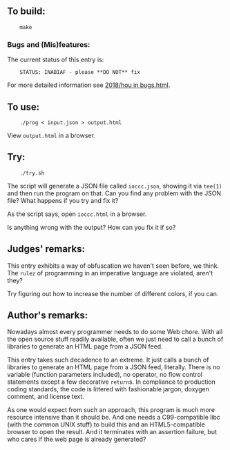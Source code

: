 ## To build:

``` <!---sh-->
    make
```


### Bugs and (Mis)features:

The current status of this entry is:

```
    STATUS: INABIAF - please **DO NOT** fix
```

For more detailed information see [2018/hou in bugs.html](../../bugs.html#2018_hou).


## To use:

``` <!---sh-->
    ./prog < input.json > output.html
```

View `output.html` in a browser.


## Try:

``` <!---sh-->
    ./try.sh
```

The script will generate a JSON file called `ioccc.json`, showing it via
`tee(1)` and then run the program on that. Can you find any problem with the
JSON file? What happens if you try and fix it?

As the script says, open `ioccc.html` in a browser.

Is anything wrong with the output? How can you fix it if so?


## Judges' remarks:

This entry exhibits a way of obfuscation we haven't seen before, we think.
The `rulez` of programming in an imperative language are violated, aren't they?

Try figuring out how to increase the number of different colors, if you can.


## Author's remarks:

Nowadays almost every programmer needs to do some Web chore. With all the open
source stuff readily available, often we just need to call a bunch of libraries
to generate an HTML page from a JSON feed.

This entry takes such decadence to an extreme. It just calls a bunch of
libraries to generate an HTML page from a JSON feed, literally. There is no
variable (function parameters included), no operator, no flow control statements
except a few decorative `return`s. In compliance to production coding standards,
the code is littered with fashionable jargon, doxygen comment, and license text.

As one would expect from such an approach, this program is much more resource
intensive than it should be. And one needs a C99-compatible libc (with the
common UNIX stuff) to build this and an HTML5-compatible browser to open the
result. And it terminates with an assertion failure, but who cares if the web
page is already generated?

<!--

    Copyright © 1984-2024 by Landon Curt Noll. All Rights Reserved.

    You are free to share and adapt this file under the terms of this license:

	Creative Commons Attribution-ShareAlike 4.0 International (CC BY-SA 4.0)

    For more information, see:

	https://creativecommons.org/licenses/by-sa/4.0/

-->
